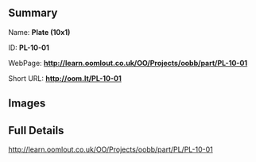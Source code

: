 

## Summary
 
Name: __Plate (10x1)__

ID: __PL-10-01__

WebPage: __http://learn.oomlout.co.uk/OO/Projects/oobb/part/PL-10-01__

Short URL: __http://oom.lt/PL-10-01__


## Images




## Full Details

 http://learn.oomlout.co.uk/OO/Projects/oobb/part/PL/PL-10-01


